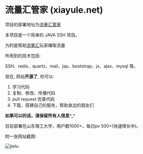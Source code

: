
# 流量汇管家 (xiayule.net)

项目的部署地址为[流量汇管家](http://xiayule.net)

本项目是一个简单的 JAVA SSH 项目。

为的是帮助[流量汇](http://shake.sd.chinamobile.com/)玩家赚取流量

所用到的技术包括:

SSH、redis、quartz、mail、jsp、bootstrap、js、ajax、mysql 等。

现在, 网站**开源了**, 你可以:

1. 学习代码
2. 复制、修改、传播代码 
3. pull request 完善代码
4. 下载、搭建自己的服务，帮助身边的朋友们

**如果可以的话，请保留所有人信息^_^**

目前部署在山东理工大学，用户数1000+，每日pv 500+(快速增长中)。

附一张网站截图:

![jietu](./p.png)


